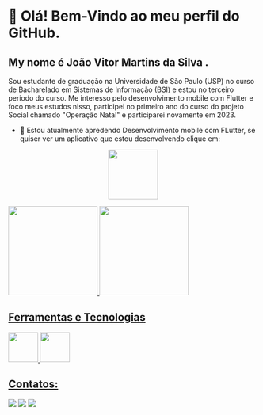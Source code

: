 # 👋 Olá! Bem-Vindo ao meu perfil do GitHub.
## My nome é João Vitor Martins da Silva .

Sou estudante de graduação na Universidade de São Paulo (USP) no curso de Bacharelado em Sistemas de Informação (BSI) e estou no terceiro periodo do curso. Me interesso pelo desenvolvimento mobile com Flutter e foco meus estudos nisso, participei no primeiro ano do curso do projeto Social chamado "Operação Natal" e participarei novamente em 2023.
<!--
**joaovitormsilva/joaovitormsilva** is a ✨ _special_ ✨ repository because its `README.md` (this file) appears on your GitHub profile.

Here are some ideas to get you started:

- 🔭 I’m currently working on ...
- 🌱 I’m currently learning ...
- 👯 I’m looking to collaborate on ...
- 🤔 I’m looking for help with ...
- 💬 Ask me about ...
- 📫 How to reach me: ...
- 😄 Pronouns: ...
- ⚡ Fun fact: ...
-->
 - 🌱 Estou atualmente apredendo Desenvolvimento mobile com FLutter, se quiser ver um aplicativo que estou desenvolvendo clique em:
 <center>
<div> 

 <a href="https://github.com/joaovitormsilva/Dart-Flutter/tree/main/4%20-%20Experimentos/Criacoes/" target="_blank"><img src="https://mundoconectado.com.br/uploads/chamadas/capa_368.jpg" width = "100"  target="_blank"></a> 
 </div> 
 </center>

<div>

<a href="https://github.com/joaovitormsilva">
<img height="180em" src="https://github-readme-stats.vercel.app/api/top-langs/?username=joaovitormsilva&layout=compact&langs_count=7&theme=dracula"/>
<img height="180em" src="https://github-readme-stats.vercel.app/api?username=joaovitormsilva&show_icons=true&theme=dracula&include_all_commits=true&count_private=true"/>

</div>

          
## Ferramentas e Tecnologias
<img src="https://cdn.jsdelivr.net/gh/devicons/devicon/icons/dart/dart-original-wordmark.svg" width = "60"  height = "60"/> <img src="https://cdn.jsdelivr.net/gh/devicons/devicon/icons/flutter/flutter-original.svg" width = "60" height= "60"/>
          
## Contatos:

<div>
<a href="https://www.instagram.com/jo.tave/" target="_blank"><img src="https://img.shields.io/badge/-Instagram-%23E4405F?style=for-the-badge&logo=instagram&logoColor=white" target="_blank"></a>
<a href = "mailto:joaovitormsilva1@gmail.com"><img src="https://img.shields.io/badge/Gmail-D14836?style=for-the-badge&logo=gmail&logoColor=white" target="_blank"></a>
<a href="https://www.linkedin.com/in/vitorjoao/" target="_blank"><img src="https://img.shields.io/badge/-LinkedIn-%230077B5?style=for-the-badge&logo=linkedin&logoColor=white" target="_blank"></a>   
</div>


          
